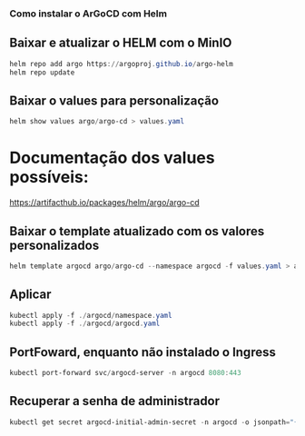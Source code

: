 ### Como instalar o ArGoCD com Helm

## Baixar e atualizar o HELM com o MinIO
```powershell
helm repo add argo https://argoproj.github.io/argo-helm
helm repo update
```

## Baixar o values para personalização
```powershell
helm show values argo/argo-cd > values.yaml
```

# Documentação dos values possíveis:
https://artifacthub.io/packages/helm/argo/argo-cd

## Baixar o template atualizado com os valores personalizados
```powershell
helm template argocd argo/argo-cd --namespace argocd -f values.yaml > argocd.yaml
```

## Aplicar
```powershell
kubectl apply -f ./argocd/namespace.yaml
kubectl apply -f ./argocd/argocd.yaml

```

## PortFoward, enquanto não instalado o Ingress
```powershell
kubectl port-forward svc/argocd-server -n argocd 8080:443
```

## Recuperar a senha de administrador
```powershell
kubectl get secret argocd-initial-admin-secret -n argocd -o jsonpath="{.data.password}" | base64 --decode
```

